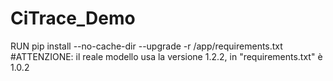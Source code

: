 # CiTrace_Demo

RUN pip install --no-cache-dir --upgrade -r /app/requirements.txt
#ATTENZIONE: il reale modello usa la versione 1.2.2, in "requirements.txt" è 1.0.2